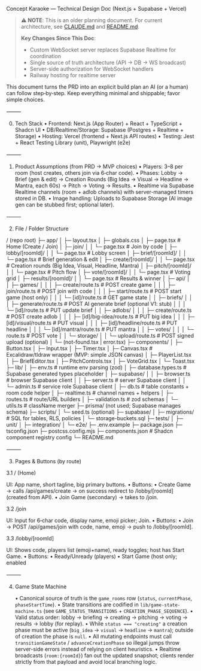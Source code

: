 Concept Karaoke — Technical Design Doc (Next.js + Supabase + Vercel)

> **⚠️ NOTE**: This is an older planning document. For current architecture, see [CLAUDE.md](CLAUDE.md) and [README.md](README.md).
>
> **Key Changes Since This Doc**:
> - Custom WebSocket server replaces Supabase Realtime for coordination
> - Single source of truth architecture (API → DB → WS broadcast)
> - Server-side authorization for WebSocket handlers
> - Railway hosting for realtime server

This document turns the PRD into an explicit build plan an AI (or a human) can follow step‑by‑step. Keep everything minimal and shippable; favor simple choices.

⸻

0) Tech Stack
	•	Frontend: Next.js (App Router) + React + TypeScript + Shadcn UI
	•	DB/Realtime/Storage: Supabase (Postgres + Realtime + Storage)
	•	Hosting: Vercel (frontend + Next.js API routes)
	•	Testing: Jest + React Testing Library (unit), Playwright (e2e)

⸻

1) Product Assumptions (from PRD → MVP choices)
	•	Players: 3–8 per room (host creates, others join via 6‑char code).
	•	Phases: Lobby → Brief (gen & edit) → Creation Rounds (Big Idea → Visual → Headline → Mantra, each 60s) → Pitch → Voting → Results.
	•	Realtime via Supabase Realtime channels (room + adlob channels) with server-managed timers stored in DB.
	•	Image handling: Uploads to Supabase Storage (AI image gen can be stubbed first; optional later).

⸻

2) File / Folder Structure

/ (repo root)
├─ app/
│  ├─ layout.tsx
│  ├─ globals.css
│  ├─ page.tsx                      # Home (Create / Join)
│  ├─ join/
│  │  └─ page.tsx                   # Join by code
│  ├─ lobby/[roomId]/
│  │  └─ page.tsx                   # Lobby screen
│  ├─ brief/[roomId]/
│  │  └─ page.tsx                   # Brief generation & edit
│  ├─ create/[roomId]/
│  │  └─ page.tsx                   # Creation rounds (Big Idea, Visual, Headline, Mantra)
│  ├─ pitch/[roomId]/
│  │  └─ page.tsx                   # Pitch flow
│  ├─ vote/[roomId]/
│  │  └─ page.tsx                   # Voting grid
│  ├─ results/[roomId]/
│  │  └─ page.tsx                   # Results & winner
│  ├─ api/
│  │  ├─ games/
│  │  │  ├─ create/route.ts         # POST create game
│  │  │  ├─ join/route.ts           # POST join with code
│  │  │  ├─ start/route.ts          # POST start game (host only)
│  │  │  └─ [id]/route.ts           # GET game state
│  │  ├─ briefs/
│  │  │  ├─ generate/route.ts       # POST AI generate brief (optional V1: stub)
│  │  │  └─ [id]/route.ts           # PUT update brief
│  │  ├─ adlobs/
│  │  │  ├─ create/route.ts         # POST create adlob
│  │  │  ├─ [id]/big-idea/route.ts  # PUT big idea
│  │  │  ├─ [id]/visual/route.ts    # PUT visual
│  │  │  ├─ [id]/headline/route.ts  # PUT headline
│  │  │  └─ [id]/mantra/route.ts    # PUT mantra
│  │  ├─ votes/
│  │  │  └─ route.ts                # POST vote
│  │  └─ storage/
│  │     └─ upload/route.ts         # POST signed upload (optional)
│  └─ (not-found.tsx | error.tsx)
├─ components/
│  ├─ Button.tsx
│  ├─ Input.tsx
│  ├─ Timer.tsx
│  ├─ Canvas.tsx                     # Excalidraw/tldraw wrapper (MVP: simple JSON canvas)
│  ├─ PlayerList.tsx
│  ├─ BriefEditor.tsx
│  ├─ PitchControls.tsx
│  ├─ VoteGrid.tsx
│  └─ Toast.tsx
├─ lib/
│  ├─ env.ts                        # runtime env parsing (zod)
│  ├─ database.types.ts             # Supabase generated types placeholder
│  ├─ supabase/
│  │  ├─ browser.ts                 # browser Supabase client
│  │  ├─ server.ts                  # server Supabase client
│  │  └─ admin.ts                   # service role Supabase client
│  ├─ db.ts                         # table constants + room code helper
│  ├─ realtime.ts                   # channel names + helpers
│  ├─ routes.ts                     # route/URL builders
│  ├─ validation.ts                 # zod schemas
│  └─ utils.ts                      # className merger
├─ prisma/ (not used; Supabase manages schema)
├─ scripts/
│  └─ seed.ts (optional)
├─ supabase/
│  ├─ migrations/                    # SQL for tables, RLS, policies
│  └─ storage-buckets.sql
├─ tests/
│  ├─ unit/
│  ├─ integration/
│  └─ e2e/
├─ .env.example
├─ package.json
├─ tsconfig.json
├─ postcss.config.mjs
├─ components.json                 # Shadcn component registry config
└─ README.md


⸻

3) Pages & Buttons (by route)

3.1 / (Home)

UI: App name, short tagline, big primary buttons.
	•	Buttons:
	•	Create Game → calls /api/games/create → on success redirect to /lobby/[roomId] (created from API).
	•	Join Game (secondary) → takes to /join.

3.2 /join

UI: Input for 6‑char code, display name, emoji picker; Join.
	•	Buttons:
	•	Join → POST /api/games/join with code, name, emoji → push to /lobby/[roomId].

3.3 /lobby/[roomId]

UI: Shows code, players list (emoji+name), ready toggles; host has Start Game.
	•	Buttons:
	•	Ready/Unready (players)
	•	Start Game (host only; enabled

⸻

4) Game State Machine

	•	Canonical source of truth is the `game_rooms` row (`status`, `currentPhase`, `phaseStartTime`).
	•	State transitions are codified in `lib/game-state-machine.ts` (see `GAME_STATUS_TRANSITIONS` + `CREATION_PHASE_SEQUENCE`).
	•	Valid status order: lobby → briefing → creating → pitching → voting → results → lobby (for replay).
	•	While `status === "creating"` a creation phase must be active (`big_idea` → `visual` → `headline` → `mantra`); outside of creation the phase is `null`.
	•	All mutating endpoints must call `transitionGameState` / `advanceCreationPhase` so illegal jumps throw server-side errors instead of relying on client heuristics.
	•	Realtime broadcasts (`room:{roomId}`) fan out the updated snapshot; clients render strictly from that payload and avoid local branching logic.

